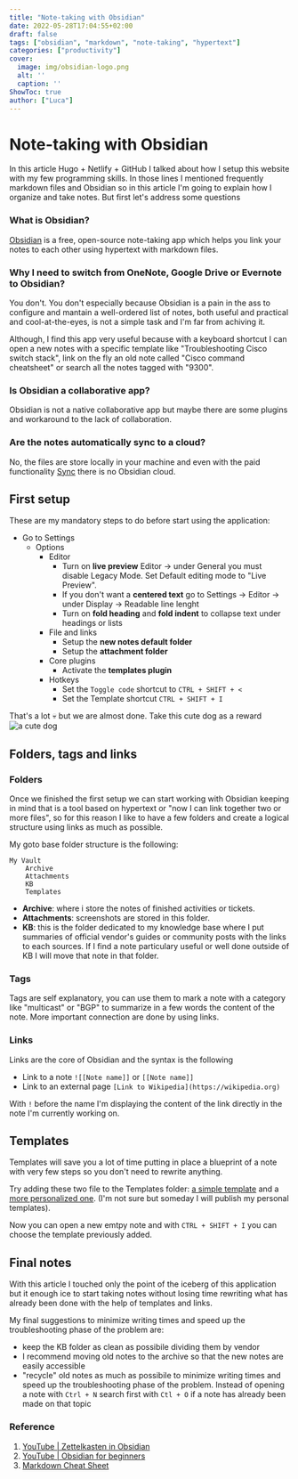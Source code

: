 ```yaml
---
title: "Note-taking with Obsidian"
date: 2022-05-28T17:04:55+02:00
draft: false
tags: ["obsidian", "markdown", "note-taking", "hypertext"]
categories: ["productivity"]
cover:
  image: img/obsidian-logo.png
  alt: ''
  caption: ''
ShowToc: true
author: ["Luca"]
---
```

# Note-taking with Obsidian
In this article Hugo + Netlify + GitHub I talked about how I setup this website with my few programming skills. In those lines I mentioned frequently markdown files and Obsidian so in this article I'm going to explain how I organize and take notes. But first let's address some questions

### What is Obsidian? 
[Obsidian](https://obsidian.md/) is a free, open-source note-taking app which helps you link your notes to each other using hypertext with markdown files.

### Why I need to switch from OneNote, Google Drive or Evernote to Obsidian?
You don't. You don't especially because Obsidian is a pain in the ass to configure and mantain a well-ordered list of notes, both useful and practical and cool-at-the-eyes, is not a simple task and I'm far from achiving it.

Although, I find this app very useful because with a keyboard shortcut I can open a new notes with a specific template like "Troubleshooting Cisco switch stack", link on the fly an old note called "Cisco command cheatsheet" or search all the notes tagged with "9300".

### Is Obsidian a collaborative app?
Obsidian is not a native collaborative app but maybe there are some plugins and workaround to the lack of collaboration.

### Are the notes automatically sync to a cloud?
No, the files are store locally in your machine and even with the paid functionality [Sync](https://obsidian.md/sync) there is no Obsidian cloud.

## First setup
These are my mandatory steps to do before start using the application:

- Go to Settings
	- Options
		- Editor
			- Turn on **live preview** Editor -> under General you must disable Legacy Mode. Set Default editing mode to "Live Preview".
			- If you don't want a **centered text** go to Settings -> Editor -> under Display -> Readable line lenght
			- Turn on **fold heading** and **fold indent** to collapse text under headings or lists
		- File and links
			- Setup the **new notes default folder**
			- Setup the **attachment folder**
		- Core plugins
			- Activate the **templates plugin**
		- Hotkeys
			- Set the `Toggle code` shortcut to `CTRL + SHIFT + <`
			- Set the Template shortcut `CTRL + SHIFT + I`

That's a lot :skull: but we are almost done. Take this cute dog as a reward ![a cute dog](/gif/fluffy-dog.gif)

## Folders, tags and links
### Folders
Once we finished the first setup we can start working with Obsidian keeping in mind that is a tool based on hypertext or "now I can link together two or more files", so for this reason I like to have a few folders and create a logical structure using links as much as possible.

My goto base folder structure is the following:

```
My Vault
	Archive
	Attachments
	KB
	Templates
```

- **Archive**: where i store the notes of finished activities or tickets.
- **Attachments**: screenshots are stored in this folder.
- **KB**: this is the folder dedicated to my knowledge base where I put summaries of official vendor's guides or community posts with the links to each sources. If I find a note particulary useful or well done outside of KB I will move that note in that folder.

### Tags
Tags are self explanatory, you can use them to mark a note with a category like "multicast" or "BGP" to summarize in a few words the content of the note. More important connection are done by using links.

### Links
Links are the core of Obsidian and the syntax is the following

- Link to a note `![[Note name]]` or `[[Note name]]`
- Link to an external page `[Link to Wikipedia](https://wikipedia.org)`

With `!` before the name I'm displaying the content of the link directly in the note I'm currently working on.

## Templates
Templates will save you a lot of time putting in place a blueprint of a note with very few steps so you don't need to rewrite anything.

Try adding these two file to the Templates folder: [a simple template](https://raw.githubusercontent.com/lu-tar/blog/master/static/files/Template_1.md) and a [more personalized one](https://raw.githubusercontent.com/lu-tar/blog/master/static/files/Template_2.md). (I'm not sure but someday I will publish my personal templates).

Now you can open a new emtpy note and with `CTRL + SHIFT + I` you can choose the template previously added.

## Final notes
With this article I touched only the point of the iceberg of this application but it enough ice to start taking notes without losing time rewriting what has already been done with the help of templates and links. 

My final suggestions to minimize writing times and speed up the troubleshooting phase of the problem are:
- keep the KB folder as clean as possibile dividing them by vendor
- I recommend moving old notes to the archive so that the new notes are easily accessible
- "recycle" old notes as much as possibile to minimize writing times and speed up the troubleshooting phase of the problem. Instead of opening a note with `Ctrl + N` search first with `Ctl + O` if a note has already been made on that topic

### Reference
1. [YouTube | Zettelkasten in Obsidian](https://youtu.be/E6ySG7xYgjY?t=137)
2. [YouTube | Obsidian for beginners](https://www.youtube.com/watch?v=QgbLb6QCK88)
3. [Markdown Cheat Sheet](https://www.markdownguide.org/cheat-sheet/)